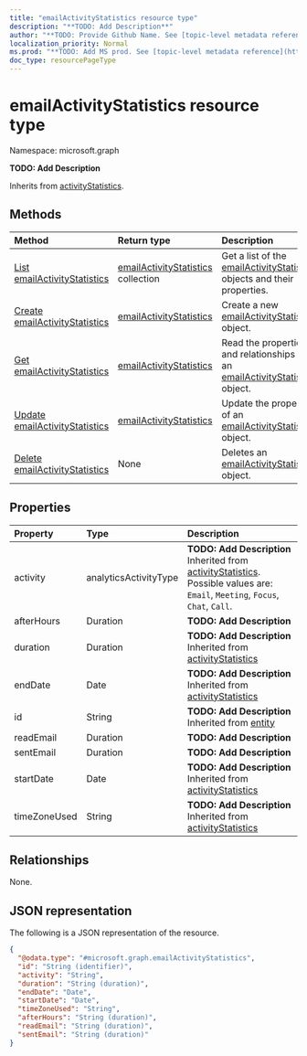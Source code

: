 ```yaml
---
title: "emailActivityStatistics resource type"
description: "**TODO: Add Description**"
author: "**TODO: Provide Github Name. See [topic-level metadata reference](https://msgo.azurewebsites.net/add/document/guidelines/metadata.html#topic-level-metadata)**"
localization_priority: Normal
ms.prod: "**TODO: Add MS prod. See [topic-level metadata reference](https://msgo.azurewebsites.net/add/document/guidelines/metadata.html#topic-level-metadata)**"
doc_type: resourcePageType
---
```


# emailActivityStatistics resource type

Namespace: microsoft.graph



**TODO: Add Description**


Inherits from [activityStatistics](../resources/activitystatistics.md).

## Methods
|Method|Return type|Description|
|:---|:---|:---|
|[List emailActivityStatistics](../api/emailactivitystatistics-list.md)|[emailActivityStatistics](../resources/emailactivitystatistics.md) collection|Get a list of the [emailActivityStatistics](../resources/emailactivitystatistics.md) objects and their properties.|
|[Create emailActivityStatistics](../api/emailactivitystatistics-create.md)|[emailActivityStatistics](../resources/emailactivitystatistics.md)|Create a new [emailActivityStatistics](../resources/emailactivitystatistics.md) object.|
|[Get emailActivityStatistics](../api/emailactivitystatistics-get.md)|[emailActivityStatistics](../resources/emailactivitystatistics.md)|Read the properties and relationships of an [emailActivityStatistics](../resources/emailactivitystatistics.md) object.|
|[Update emailActivityStatistics](../api/emailactivitystatistics-update.md)|[emailActivityStatistics](../resources/emailactivitystatistics.md)|Update the properties of an [emailActivityStatistics](../resources/emailactivitystatistics.md) object.|
|[Delete emailActivityStatistics](../api/emailactivitystatistics-delete.md)|None|Deletes an [emailActivityStatistics](../resources/emailactivitystatistics.md) object.|

## Properties
|Property|Type|Description|
|:---|:---|:---|
|activity|analyticsActivityType|**TODO: Add Description** Inherited from [activityStatistics](../resources/activitystatistics.md). Possible values are: `Email`, `Meeting`, `Focus`, `Chat`, `Call`.|
|afterHours|Duration|**TODO: Add Description**|
|duration|Duration|**TODO: Add Description** Inherited from [activityStatistics](../resources/activitystatistics.md)|
|endDate|Date|**TODO: Add Description** Inherited from [activityStatistics](../resources/activitystatistics.md)|
|id|String|**TODO: Add Description** Inherited from [entity](../resources/entity.md)|
|readEmail|Duration|**TODO: Add Description**|
|sentEmail|Duration|**TODO: Add Description**|
|startDate|Date|**TODO: Add Description** Inherited from [activityStatistics](../resources/activitystatistics.md)|
|timeZoneUsed|String|**TODO: Add Description** Inherited from [activityStatistics](../resources/activitystatistics.md)|

## Relationships
None.

## JSON representation
The following is a JSON representation of the resource.
<!-- {
  "blockType": "resource",
  "keyProperty": "id",
  "@odata.type": "microsoft.graph.emailActivityStatistics",
  "baseType": "microsoft.graph.activityStatistics",
  "openType": false
}
-->
``` json
{
  "@odata.type": "#microsoft.graph.emailActivityStatistics",
  "id": "String (identifier)",
  "activity": "String",
  "duration": "String (duration)",
  "endDate": "Date",
  "startDate": "Date",
  "timeZoneUsed": "String",
  "afterHours": "String (duration)",
  "readEmail": "String (duration)",
  "sentEmail": "String (duration)"
}
```

